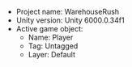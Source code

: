 <!-- UNITY CODE ASSIST INSTRUCTIONS START -->
- Project name: WarehouseRush
- Unity version: Unity 6000.0.34f1
- Active game object:
  - Name: Player
  - Tag: Untagged
  - Layer: Default
<!-- UNITY CODE ASSIST INSTRUCTIONS END -->